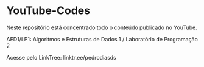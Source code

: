 # YouTube-Codes
Neste repositório está concentrado todo o conteúdo publicado no YouTube.

AED1/LP1: Algoritmos e Estruturas de Dados 1 / Laboratório de Programação 2

Acesse pelo LinkTree: linktr.ee/pedrodiasds
